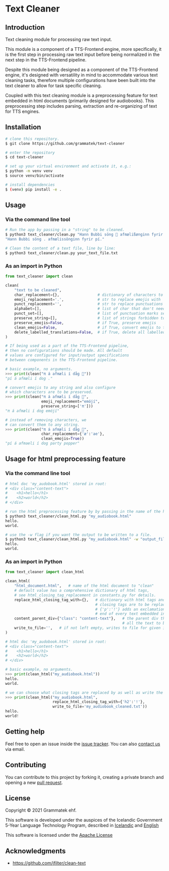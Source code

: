 # Text Cleaner 

## Introduction

Text cleaning module for processing raw text input.

This module is a component of a TTS-Frontend engine, more specifically, it is the first step in processing raw text input before being normalized in the next step in the TTS-Frontend pipeline.

Despite this module being designed as a component of the TTS-Frontend engine, it's designed with versatility in mind to accommodate various text cleaning tasks, therefore multiple configurations have been built into the text cleaner to allow for task specific cleaning.

Coupled with this text cleaning module is a preprocessing feature for text embedded in html documents (primarily designed for audiobooks). This preprocessing step includes parsing, extraction and re-organizing of text for TTS engines.

## Installation
```bash
# clone this repository.
$ git clone https://github.com/grammatek/text-cleaner

# enter the repository
$ cd text-cleaner

# set up your virtual environment and activate it, e.g.:
$ python -m venv venv
$ source venv/bin/activate

# install dependencies
$ (venv) pip install -e .
```
## Usage

### Via the command line tool
```bash
# Run the app by passing in a "string" to be cleaned. 
$ python3 text_cleaner/clean.py "Hann Bubbi söng 🎤 afmælißønginn fyrir π."
"Hann Bubbi söng . afmælissönginn fyrir pí."

# Clean the content of a text file, line by line:
$ python3 text_cleaner/clean.py your_text_file.txt
```

### As an import in Python
```python
from text_cleaner import clean

clean(
    "text to be cleaned",                  
    char_replacement={},                 # dictionary of characters to convert     
    emoji_replacement='.',               # str to replace emojis with        
    punct_replacement='',                # str to replace punctuations with
    alphabet=[],                         # list of char that don't need converting     
    punct_set=[],                        # list of punctuation marks set to preserve
    preserve_string=[],                  # list of strings forbidden to strip or convert
    preserve_emojis=False,               # if True, preserve emojis
    clean_emojis=False,                  # if True, convert emojis to their text description 
    delete_labelled_translations=False,  # if True, delete all labelled translations
)

# If being used as a part of the TTS-Frontend pipeline, 
# then no configurations should be made. All default 
# values are configured for input/output specifications 
# between components in the TTS-Frontend pipeline.

# basic example, no arguments.
>>> print(clean("π á afmæli í dåg 🎉"))
"pí á afmæli í dog ."

# convert emojis to any string and also configure 
# which characters are to be preserved.
>>> print(clean("π á afmæli í dåg 🎉", 
                emoji_replacement="emójí", 
                preserve_string=['π']))
"π á afmæli í dog emójí"

# instead of removing characters, we 
# can convert them to any string. 
>>> print(clean("π á afmæli í dåg 🎉", 
                char_replacement={'æ':'ae'}, 
                clean_emojis=True))
"pí á afmaeli í dog party popper"

```
## Usage for html preprocessing feature

### Via the command line tool
```bash
# html doc 'my_audobook.html' stored in root:
# <div class="content-text">
#    <h1>hello</h1>
#    <h2>world</h2>
# </div>

# run the html preprocessing feature by by passing in the name of the html document.
$ python3 text_cleaner/clean_html.py "my_audiobook.html"
hello.
world.

# use the -w flag if you want the output to be written to a file.
$ python3 text_cleaner/clean_html.py "my_audiobook.html" -w "output_file.txt"
hello.
world.

```

### As an import in Python

```python
from text_cleaner import clean_html

clean_html(
    "html_document.html",   # name of the html document to "clean"
    # default value has a comprehensive dictionary of html tags, 
    # see html_closing_tag_replacement in constants.py for details. 
    replace_html_closing_tag_with={},   # dictionary with html tags and what their 
                                        # closing tags are to be replaced with e.g. 
                                        # {'p':'!'} adds an exclamation mark at the 
                                        # end of every text embedded in a <p> tag.
    content_parent_div={"class": "content-text"},   # the parent div that contains 
                                                    # all the text to be extracted
    write_to_file='',   # if not left empty, writes to file for given input
)

# html doc 'my_audobook.html' stored in root:
# <div class="content-text">
#    <h1>hello</h1>
#    <h2>world</h2>
# </div>

# basic example, no arguments.
>>> print(clean_html("my_audiobook.html"))
hello. 
world.

# we can choose what closing tags are replaced by as well as write the output to file
>>> print(clean_html("my_audiobook.html", 
                     replace_html_closing_tag_with={'h2':'!'},
                     write_to_file='my_audiobook_cleaned.txt'))
hello.
world!
```

## Getting help

Feel free to open an issue inside the [issue tracker](https://github.com/grammatek/text-cleaner/issues). You can also [contact us](mailto:info@grammatek.com) via email.

## Contributing

You can contribute to this project by forking it, creating a private branch and opening a new [pull request](https://github.com/grammatek/text-cleaner/pulls).

## License

Copyright © 2021 Grammatek ehf.

This software is developed under the auspices of the Icelandic Government 5-Year Language Technology Program, described in
[Icelandic](https://www.stjornarradid.is/lisalib/getfile.aspx?itemid=56f6368e-54f0-11e7-941a-005056bc530c) and
[English](https://clarin.is/media/uploads/mlt-en.pdf)

This software is licensed under the [Apache License](LICENSE)

## Acknowledgments
* https://github.com/jfilter/clean-text
